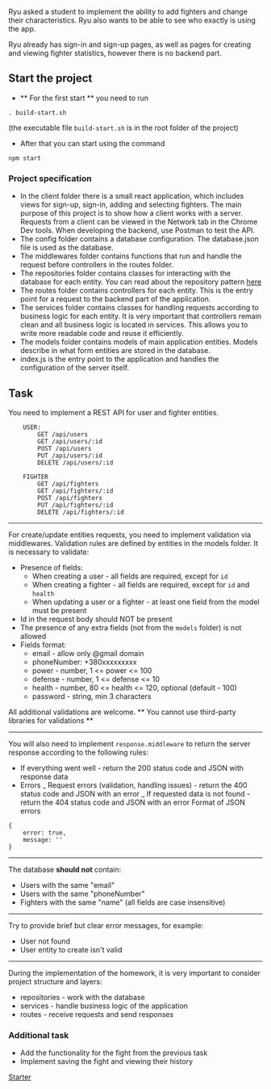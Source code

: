 Ryu asked a student to implement the ability to add fighters and change their characteristics. Ryu also wants to be able to see who exactly is using the app.

Ryu already has sign-in and sign-up pages, as well as pages for creating and viewing fighter statistics, however there is no backend part.

## Start the project

- ** For the first start ** you need to run

```
. build-start.sh
```

(the executable file `build-start.sh` is in the root folder of the project)

- After that you can start using the command

```
npm start
```

### Project specification

- In the client folder there is a small react application, which includes views for sign-up, sign-in, adding and selecting fighters. The main purpose of this project is to show how a client works with a server. Requests from a client can be viewed in the Network tab in the Chrome Dev tools. When developing the backend, use Postman to test the API.
- The config folder contains a database configuration. The database.json file is used as the database.
- The middlewares folder contains functions that run and handle the request before controllers in the routes folder.
- The repositories folder contains classes for interacting with the database for each entity. You can read about the repository pattern [here](https://shawnmc.cool/2015-01-08_the-repository-pattern)
- The routes folder contains controllers for each entity. This is the entry point for a request to the backend part of the application.
- The services folder contains classes for handling requests according to business logic for each entity. It is very important that controllers remain clean and all business logic is located in services. This allows you to write more readable code and reuse it efficiently.
- The models folder contains models of main application entities. Models describe in what form entities are stored in the database.
- index.js is the entry point to the application and handles the configuration of the server itself.

## Task

You need to implement a REST API for user and fighter entities.

```
    USER:
        GET /api/users
        GET /api/users/:id
        POST /api/users
        PUT /api/users/:id
        DELETE /api/users/:id

    FIGHTER
        GET /api/fighters
        GET /api/fighters/:id
        POST /api/fighters
        PUT /api/fighters/:id
        DELETE /api/fighters/:id
```

---

For create/update entities requests, you need to implement validation via middlewares. Validation rules are defined by entities in the models folder. It is necessary to validate:

- Presence of fields:
  - When creating a user - all fields are required, except for `id`
  - When creating a fighter - all fields are required, except for `id` and `health`
  - When updating a user or a fighter - at least one field from the model must be present
- Id in the request body should NOT be present
- The presence of any extra fields (not from the `models` folder) is not allowed
- Fields format:
  - email - allow only @gmail domain
  - phoneNumber: +380xxxxxxxxx
  - power - number, 1 <= power <= 100
  - defense - number, 1 <= defense <= 10
  - health - number, 80 <= health <= 120, optional (default - 100)
  - password - string, min 3 characters

All additional validations are welcome.
** You cannot use third-party libraries for validations **

---

You will also need to implement `response.middleware` to return the server response according to the following rules:

- If everything went well - return the 200 status code and JSON with response data
- Errors
  _ Request errors (validation, handling issues) - return the 400 status code and JSON with an error
  _ If requested data is not found - return the 404 status code and JSON with an error
  Format of JSON errors

```
{
    error: true,
    message: ''
}
```

---

The database **should not** contain:

- Users with the same "email"
- Users with the same "phoneNumber"
- Fighters with the same "name"
  (all fields are case insensitive)

---

Try to provide brief but clear error messages, for example:

- User not found
- User entity to create isn't valid

---

During the implementation of the homework, it is very important to consider project structure and layers:

- repositories - work with the database
- services - handle business logic of the application
- routes - receive requests and send responses

### Additional task

- Add the functionality for the fight from the previous task
- Implement saving the fight and viewing their history

[Starter](https://github.com/BinaryStudioAcademy/lecture-starter-nodejs)

